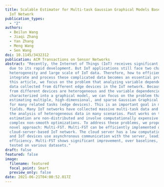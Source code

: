 ```yaml
---
title: Scalable Estimator for Multi-task Gaussian Graphical Models Based in an
  IoT Network
publication_types:
  - "2"
authors:
  - Beilun Wang
  - Jiaqi Zhang
  - Yan Zhang
  - Meng Wang
  - Sen Wang
doi: 10.1145/3432312
publication: ACM Transactions on Sensor Networks
abstract: "Recently, the Internet of Things (IoT) receives significant interest
  due to its rapid development. But IoT applications still face two challenges:
  heterogeneity and large scale of IoT data. Therefore, how to efficiently
  integrate and process these complicated data becomes an essential problem. In
  this article, we focus on the problem that analyzing variable dependencies of
  data collected from different edge devices in the IoT network. Because data
  from different devices are heterogeneous and the variable dependencies can be
  characterized into a graphical model, we can focus on the problem that jointly
  estimating multiple, high-dimensional, and sparse Gaussian Graphical Models
  for many related tasks (edge devices). This is an important goal in many
  fields. Many IoT networks have collected massive multi-task data and require
  the analysis of heterogeneous data in many scenarios. Past works on the joint
  estimation are non-distributed and involve computationally expensive and
  complex non-smooth optimizations. To address these problems, we propose a
  novel approach: Multi-FST. Multi-FST can be efficiently implemented on a
  cloud-server-based IoT network. The cloud server has a low computational load
  and IoT devices use asynchronous communication with the server, leading to
  efficiency. Multi-FST shows significant improvement, over baselines, when
  tested on various datasets."
draft: false
featured: false
image:
  filename: featured
  focal_point: Smart
  preview_only: false
date: 2021-06-21T04:00:52.017Z
---
```

